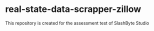 # real-state-data-scrapper-zillow
This repository is created for the assessment test of SlashByte Studio
